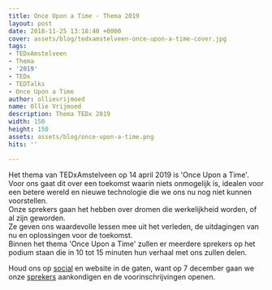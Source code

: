 ```yaml
---
title: Once Upon a Time - Thema 2019
layout: post
date: 2018-11-25 13:18:40 +0000
cover: assets/blog/tedxamstelveen-once-upon-a-time-cover.jpg
tags:
- TEDxAmstelveen
- Thema
- '2019'
- TEDx
- TEDTalks
- Once Upon a Time
author: ollievrijmoed
name: Ollie Vrijmoed
description: Thema TEDx 2019
width: 150
height: 150
assets: assets/blog/once-upon-a-time.png
hits: ''

---
```

Het thema van TEDxAmstelveen op 14 april 2019 is 'Once Upon a Time'. Voor ons gaat dit over een toekomst waarin niets onmogelijk is, idealen voor een betere wereld en nieuwe technologie die we ons nu nog niet kunnen voorstellen.   
Onze sprekers gaan het hebben over dromen die werkelijkheid worden, of al zijn geworden.   
Ze geven ons waardevolle lessen mee uit het verleden, de uitdagingen van nu en oplossingen voor de toekomst.   
Binnen het thema 'Once Upon a Time' zullen er meerdere sprekers op het podium staan die in 10 tot 15 minuten hun verhaal met ons zullen delen.

Houd ons op [social](https://www.facebook.com/TEDxAmstelveen "Facebook") en website in de gaten, want op 7 december gaan we onze [sprekers](https://tedxamstelveen.com/sprekers/ "Sprekers") aankondigen en de voorinschrijvingen openen.